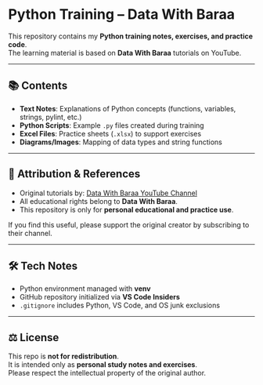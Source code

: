 # Python Training – Data With Baraa

This repository contains my **Python training notes, exercises, and practice code**.  
The learning material is based on **Data With Baraa** tutorials on YouTube.

---

## 📚 Contents
- **Text Notes**: Explanations of Python concepts (functions, variables, strings, pylint, etc.)
- **Python Scripts**: Example `.py` files created during training
- **Excel Files**: Practice sheets (`.xlsx`) to support exercises
- **Diagrams/Images**: Mapping of data types and string functions

---

## 🙏 Attribution & References
- Original tutorials by: [Data With Baraa YouTube Channel](https://www.youtube.com/@DataWithBaraa)  
- All educational rights belong to **Data With Baraa**.  
- This repository is only for **personal educational and practice use**.  

If you find this useful, please support the original creator by subscribing to their channel.

---

## 🛠️ Tech Notes
- Python environment managed with **venv**
- GitHub repository initialized via **VS Code Insiders**
- `.gitignore` includes Python, VS Code, and OS junk exclusions

---

## ⚖️ License
This repo is **not for redistribution**.  
It is intended only as **personal study notes and exercises**.  
Please respect the intellectual property of the original author.

